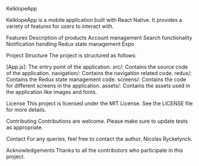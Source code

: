 KelklopeApp

KelklopeApp is a mobile application built with React Native. It provides a variety of features for users to interact with.

Features
Description of products
Account management
Search functionality
Notification handling
Redux state management
Expo

Project Structure
The project is structured as follows:

[App.js]: The entry point of the application.
src/: Contains the source code of the application.
navigation/: Contains the navigation related code.
redux/: Contains the Redux state management code.
screens/: Contains the code for different screens in the application.
assets/: Contains the assets used in the application like images and fonts.

License
This project is licensed under the MIT License. See the LICENSE file for more details.

Contributing
Contributions are welcome. Please make sure to update tests as appropriate.

Contact
For any queries, feel free to contact the author, Nicolas Ryckelynck.

Acknowledgements
Thanks to all the contributors who participate in this project.
